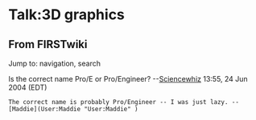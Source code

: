 # Talk:3D graphics

## From FIRSTwiki

Jump to: navigation, search

Is the correct name Pro/E or Pro/Engineer? --[Sciencewhiz](User:Sciencewhiz "User:Sciencewhiz") 13:55, 24 Jun 2004 (EDT)

```
The correct name is probably Pro/Engineer -- I was just lazy. -- [Maddie](User:Maddie "User:Maddie" )
```
